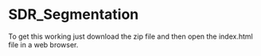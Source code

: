# SDR_Segmentation

To get this working just download the zip file and then open the index.html file in a web browser.

